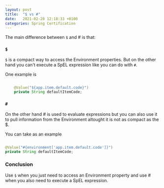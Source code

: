 ```yaml
---
layout: post
title:  "$ vs #"
date:   2021-02-28 12:18:33 +0100
categories: Spring Certification
---
```


The main difference between `$` and # is that:

### `$`

`$` is a compact way to access the Environment properties.
But on the other hand you can't execute a SpEL expression like you can do with `#`.

One example is 

```java 

    @Value("${app.item.default.code}")
    private String defaultItemCode;

```

### `#`

On the other hand # is used to evaluate expressions but you can also use it to pull information from the Environment altought it
is not as compact as the $.

You can take as an example

```java

@Value("#{environment['app.item.default.code']}")
private String defaultItemCode;


```

### Conclusion

Use `$` when you just need to access an Environment property and use # when you also need to execute a SpEL expression.